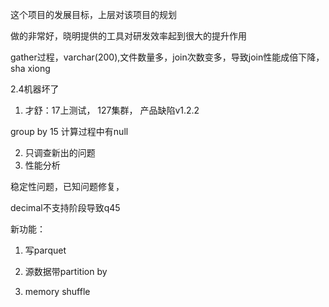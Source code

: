 这个项目的发展目标，上层对该项目的规划

做的非常好，晓明提供的工具对研发效率起到很大的提升作用

gather过程，varchar(200),文件数量多，join次数变多，导致join性能成倍下降， sha xiong

2.4机器坏了

1. 才舒：17上测试， 127集群， 产品缺陷v1.2.2

group by 15 计算过程中有null

2. 只调查新出的问题
3. 性能分析

稳定性问题，已知问题修复，

decimal不支持阶段导致q45

新功能：

1. 写parquet

2. 源数据带partition by

3. memory shuffle

   